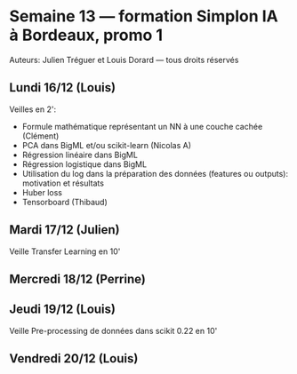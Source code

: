 # Semaine 13 — formation Simplon IA à Bordeaux, promo 1

Auteurs: Julien Tréguer et Louis Dorard — tous droits réservés

## Lundi 16/12 (Louis)

Veilles en 2':

* Formule mathématique représentant un NN à une couche cachée (Clément)
* PCA dans BigML et/ou scikit-learn (Nicolas A)
* Régression linéaire dans BigML 
* Régression logistique dans BigML
* Utilisation du log dans la préparation des données (features ou outputs): motivation et résultats 
* Huber loss
* Tensorboard (Thibaud)

## Mardi 17/12 (Julien)

Veille Transfer Learning en 10'

## Mercredi 18/12 (Perrine)

## Jeudi 19/12 (Louis)

Veille Pre-processing de données dans scikit 0.22 en 10'

## Vendredi 20/12 (Louis)

